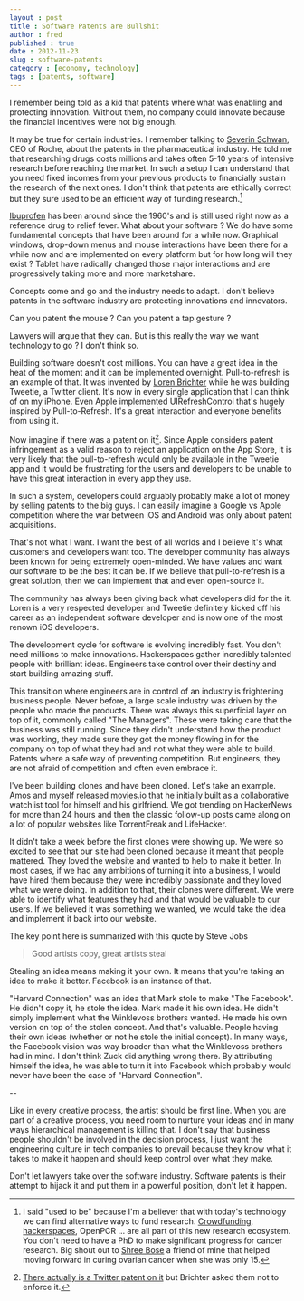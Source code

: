 ```yaml
---
layout : post
title : Software Patents are Bullshit
author : fred
published : true
date : 2012-11-23
slug : software-patents
category : [economy, technology]
tags : [patents, software]
---
```

I remember being told as a kid that patents where what was enabling and protecting innovation. Without them, no company could innovate because the financial incentives were not big enough.

It may be true for certain industries. I remember talking to [Severin Schwan](http://www.roche.com/executive_committee_severin-schwan.htm), CEO of Roche, about the patents in the pharmaceutical industry. He told me that researching drugs costs millions and takes often 5-10 years of intensive research before reaching the market. In such a setup I can understand that you need fixed incomes from your previous products to financially sustain the research of the next ones.  I don't think that patents are ethically correct but they sure used to be an efficient way of funding research.[^1]

[Ibuprofen](http://en.wikipedia.org/wiki/Ibuprofen) has been around since the 1960's and is still used right now as a reference drug to relief fever. What about your software ? We do have some fundamental concepts that have been around for a while now. Graphical windows, drop-down menus and mouse interactions have been there for a while now and are implemented on every platform but for how long will they exist ? Tablet have radically changed those major interactions and are progressively taking more and more marketshare. 

Concepts come and go and the industry needs to adapt. I don't believe patents in the software industry are protecting innovations and innovators. 

Can you patent the mouse ? Can you patent a tap gesture ? 

Lawyers will argue that they can. But is this really the way we want technology to go ? I don't think so.

Building software doesn't cost millions. You can have a great idea in the heat of the moment and it can be implemented overnight. Pull-to-refresh is an example of that. It was invented by [Loren Brichter](https://twitter.com/lorenb) while he was building Tweetie, a Twitter client. It's now in every single application that I can think of on my iPhone. Even Apple implemented UIRefreshControl that's hugely inspired by Pull-to-Refresh. It's a great interaction and everyone benefits from using it. 

Now imagine if there was a patent on it[^2]. Since Apple considers patent infringement as a valid reason to reject an application on the App Store, it is very likely that the pull-to-refresh would only be available in the Tweetie app and it would be frustrating for the users and developers to be unable to have this great interaction in every app they use.

In such a system, developers could arguably probably make a lot of money by selling patents to the big guys. I can easily imagine a Google vs Apple competition where the war between iOS and Android was only about patent acquisitions.

That's not what I want. I want the best of all worlds and I believe it's what customers and developers want too. The developer community has always been known for being extremely open-minded. We have values and want our software to be the best it can be. If we believe that pull-to-refresh is a great solution, then we can implement that and even open-source it. 

The community has always been giving back what developers did for the it. Loren is a very respected developer and Tweetie definitely kicked off his career as an independent software developer and is now one of the most renown iOS developers.

The development cycle for software is evolving incredibly fast. You don't need millions to make innovations. Hackerspaces gather incredibly talented people with brilliant ideas. Engineers take control over their destiny and start building amazing stuff.

This transition where engineers are in control of an industry is frightening business people. Never before, a large scale industry was driven by the people who made the products. There was always this superficial layer on top of it, commonly called "The Managers". These were taking care that the business was still running. Since they didn't understand how the product was working, they made sure they got the money flowing in for the company on top of what they had and not what they were able to build. Patents where a safe way of preventing competition. But engineers, they are not afraid of competition and often even embrace it. 

I've been building clones and have been cloned. Let's take an example. Amos and myself released [movies.io](http://www.movies.io) that he initially built as a collaborative watchlist tool for himself and his girlfriend. We got trending on HackerNews for more than 24 hours and then the classic follow-up posts came along on a lot of popular websites like TorrentFreak and LifeHacker.

It didn't take a week before the first clones were showing up. We were so excited to see that our site had been cloned because it meant that people mattered. They loved the website and wanted to help to make it better. In most cases, if we had any ambitions of turning it into a business, I would have hired them because they were incredibly passionate and they loved what we were doing. In addition to that, their clones were different. We were able to identify what features they had and that would be valuable to our users. If we believed it was something we wanted, we would take the idea and implement it back into our website.

The key point here is summarized with this quote by Steve Jobs

> Good artists copy, great artists steal

Stealing an idea means making it your own. It means that you're taking an idea to make it better. Facebook is an instance of that. 

"Harvard Connection" was an idea that Mark stole to make "The Facebook". He didn't copy it, he stole the idea. Mark made it his own idea. He didn't simply implement what the Winklevoss brothers wanted. He made his own version on top of the stolen concept. And that's valuable. People having their own ideas (whether or not he stole the initial concept). In many ways, the Facebook vision was way broader than what the Winklevoss brothers had in mind. I don't think Zuck did anything wrong there. By attributing himself the idea, he was able to turn it into Facebook which probably would never have been the case of "Harvard Connection". 

-- 

Like in every creative process, the artist should be first line. When you are part of a creative process, you need room to nurture your ideas and in many ways hierarchical management is killing that. I don't say that business people shouldn't be involved in the decision process, I just want the engineering culture in tech companies to prevail because they know what it takes to make it happen and should keep control over what they make.

Don't let lawyers take over the software industry. Software patents is their attempt to hijack it and put them in a powerful position, don't let it happen. 

[^1]: I said "used to be" because I'm a believer that with today's technology we can find alternative ways to fund research. [Crowdfunding](http://www.guardian.co.uk/sustainable-business/blog/crowdfunding-innovation-sustainability-startups), [hackerspaces](http://biocurious.org/), OpenPCR … are all part of this new research ecosystem. You don't need to have a PhD to make significant progress for cancer research. Big shout out to [Shree Bose](http://www.youtube.com/watch?v=fIZfeYoPZzs) a friend of mine that helped moving forward in curing ovarian cancer when she was only 15. 

[^2]: [There actually is a Twitter patent on it](http://techcrunch.com/2012/03/27/pull-to-refresh-the-patent/) but Brichter asked them not to enforce it.